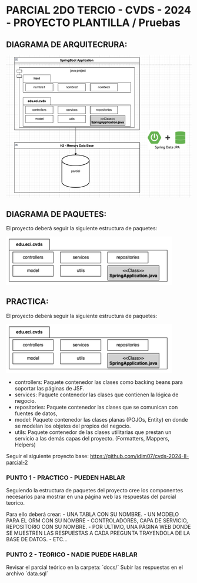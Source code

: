 # PARCIAL 2DO TERCIO - CVDS - 2024 - PROYECTO PLANTILLA / Pruebas

## DIAGRAMA DE ARQUITECRURA:

![Diagrama Arquitectura](docs/diagrama_arqc.png)

## DIAGRAMA DE PAQUETES:

El proyecto deberá seguir la siguiente estructura de paquetes:

![Diagrama Paquetes](docs/diagrama_paquetes.png)

## PRACTICA:

El proyecto deberá seguir la siguiente estructura de paquetes:

![Diagrama Paquetes](docs/diagrama_paquetes.png)

- controllers: Paquete contenedor las clases como backing beans para soportar las páginas de JSF.
- services: Paquete contenedor las clases que contienen la lógica de negocio.
- repositories: Paquete contenedor las clases que se comunican con fuentes de datos, 
- model: Paquete contenedor las clases planas (POJOs, Entity) en donde se modelan los objetos del propios del negocio.
- utils: Paquete contenedor de las clases utilitarias que prestan un servicio a las demás capas del proyecto. (Formatters, Mappers, Helpers)

Seguir el siguiente proyecto base: https://github.com/idlm07/cvds-2024-II-parcial-2

### PUNTO 1 - PRACTICO - PUEDEN HABLAR 
Seguiendo la estructura de paquetes del proyecto cree los componentes necesarios para mostrar en una página web las respuestas del parcial teorico.

Para ello deberá crear:
    - UNA TABLA CON SU NOMBRE.
    - UN MODELO PARA EL ORM CON SU NOMBRE
    - CONTROLADORES, CAPA DE SERVICIO, REPOSITORIO CON SU NOMBRE.
    - POR ÚLTIMO, UNA PÁGINA WEB DONDE SE MUESTREN LAS RESPUESTAS A CADA PREGUNTA TRAYENDOLA DE LA BASE DE DATOS.
    - ETC...

### PUNTO 2 - TEORICO - NADIE PUEDE HABLAR
Revisar el parcial teórico en la carpeta: ´docs/´
Subir las respuestas en el archivo ´data.sql´

